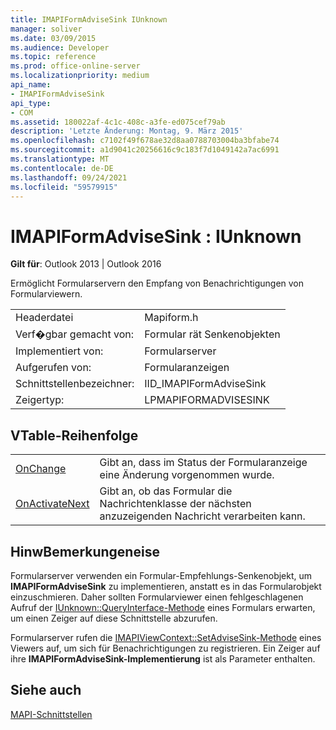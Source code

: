 ```yaml
---
title: IMAPIFormAdviseSink IUnknown
manager: soliver
ms.date: 03/09/2015
ms.audience: Developer
ms.topic: reference
ms.prod: office-online-server
ms.localizationpriority: medium
api_name:
- IMAPIFormAdviseSink
api_type:
- COM
ms.assetid: 180022af-4c1c-408c-a3fe-ed075cef79ab
description: 'Letzte Änderung: Montag, 9. März 2015'
ms.openlocfilehash: c7102f49f678ae32d8aa0788703004ba3bfabe74
ms.sourcegitcommit: a1d9041c20256616c9c183f7d1049142a7ac6991
ms.translationtype: MT
ms.contentlocale: de-DE
ms.lasthandoff: 09/24/2021
ms.locfileid: "59579915"
---
```

# <a name="imapiformadvisesink--iunknown"></a>IMAPIFormAdviseSink : IUnknown

  
  
**Gilt für**: Outlook 2013 | Outlook 2016 
  
Ermöglicht Formularservern den Empfang von Benachrichtigungen von Formularviewern. 
  
|||
|:-----|:-----|
|Headerdatei  <br/> |Mapiform.h  <br/> |
|Verf�gbar gemacht von:  <br/> |Formular rät Senkenobjekten  <br/> |
|Implementiert von:  <br/> |Formularserver  <br/> |
|Aufgerufen von:  <br/> |Formularanzeigen  <br/> |
|Schnittstellenbezeichner:  <br/> |IID_IMAPIFormAdviseSink  <br/> |
|Zeigertyp:  <br/> |LPMAPIFORMADVISESINK  <br/> |
   
## <a name="vtable-order"></a>VTable-Reihenfolge

|||
|:-----|:-----|
|[OnChange](imapiformadvisesink-onchange.md) <br/> |Gibt an, dass im Status der Formularanzeige eine Änderung vorgenommen wurde.  <br/> |
|[OnActivateNext](imapiformadvisesink-onactivatenext.md) <br/> |Gibt an, ob das Formular die Nachrichtenklasse der nächsten anzuzeigenden Nachricht verarbeiten kann.  <br/> |
   
## <a name="remarks"></a>HinwBemerkungeneise

Formularserver verwenden ein Formular-Empfehlungs-Senkenobjekt, um **IMAPIFormAdviseSink** zu implementieren, anstatt es in das Formularobjekt einzuschmieren. Daher sollten Formularviewer einen fehlgeschlagenen Aufruf der [IUnknown::QueryInterface-Methode](https://msdn.microsoft.com/library/ms682521%28v=VS.85%29.aspx) eines Formulars erwarten, um einen Zeiger auf diese Schnittstelle abzurufen. 
  
Formularserver rufen die [IMAPIViewContext::SetAdviseSink-Methode](imapiviewcontext-setadvisesink.md) eines Viewers auf, um sich für Benachrichtigungen zu registrieren. Ein Zeiger auf ihre **IMAPIFormAdviseSink-Implementierung** ist als Parameter enthalten. 
  
## <a name="see-also"></a>Siehe auch



[MAPI-Schnittstellen](mapi-interfaces.md)

